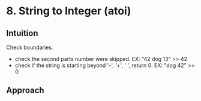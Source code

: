 # 8. String to Integer (atoi)

## Intuition
Check boundaries.
* check the second parts number were skipped. EX: "42 dog 13" >> 42
* check if the string is starting beyond '-', '+', ' ', return 0. EX: "dog 42" >> 0

## Approach

